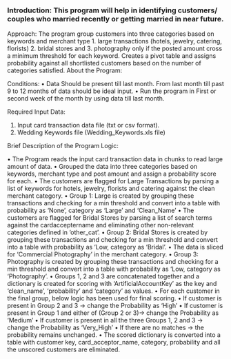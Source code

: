 ### Introduction: This program will help in identifying customers/ couples who married recently or getting married in near future.

Approach:
	The program group customers into three categories based on keywords and merchant type 1. large transactions (hotels, jewelry, catering, florists) 2. bridal stores and 3. photography only if the posted amount cross a minimum threshold for each keyword. Creates a pivot table and assigns probability against all shortlisted customers based on the number of categories satisfied. 
About the Program:

Conditions:
•	Data Should be present till last month. From last month till past 9 to 12 months of data should be ideal input.
•	Run the program in First or second week of the month by using data till last month.

Required Input Data:
1.	Input card transaction data file (txt or csv format).
2.	Wedding Keywords file (Wedding_Keywords.xls file)

Brief Description of the Program Logic:

•	The Program reads the input card transaction data in chunks to read large amount of data.
•	Grouped the data into three categories based on keywords, merchant type and post amount and assign a probability score for each.
•	The customers are flagged for Large Transactions by parsing a list of keywords for hotels, jewelry, florists and catering against the clean merchant category.
•	Group 1: Large is created by grouping these transactions and checking for a min threshold and convert into a table with probability as ‘None’, category as ‘Large’ and ‘Clean_Name’
•	The customers are flagged for Bridal Stores by parsing a list of search terms against the cardacceptername and eliminating other non-relevant categories defined in ‘other_cat’.
•	Group 2: Bridal Stores is created by grouping these transactions and checking for a min threshold and convert into a table with probability as ‘Low, category as ‘Bridal’.
•	The data is sliced for ‘Commercial Photography’ in the merchant category.
•	Group 3: Photography is created by grouping these transactions and checking for a min threshold and convert into a table with probability as ‘Low, category as ‘Photography’.
•	Groups 1, 2 and 3 are concatenated together and a dictionary is created for scoring with ‘ArtificialAccountKey’ as the key and ‘clean_name’, ‘probability’ and ‘category’ as values.
•	For each customer in the final group, below logic has been used for final scoring.
•	If customer is present in Group 2 and 3 -> change the Probability as ‘High’
•	If customer is present in Group 1 and either of (Group 2 or 3)-> change the Probability as ‘Medium’
•	If customer is present in all the three Groups 1, 2 and 3 -> change the Probability as ‘Very_High’
•	If there are no matches -> the probability remains unchanged.
•	The scored dictionary is converted into a table with customer key, card_acceptor_name, category, probability and all the unscored customers are eliminated.

